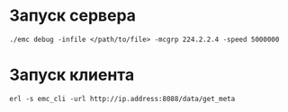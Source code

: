 # Запуск сервера

	./emc debug -infile </path/to/file> -mcgrp 224.2.2.4 -speed 5000000

# Запуск клиента

	erl -s emc_cli -url http://ip.address:8088/data/get_meta
	
